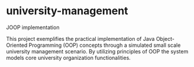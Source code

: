 # university-management
JOOP implementation

This project exemplifies the practical implementation of Java Object-Oriented Programming (OOP) concepts through a simulated small scale university management scenario. By utilizing principles of OOP the system models core university organization functionalities.






